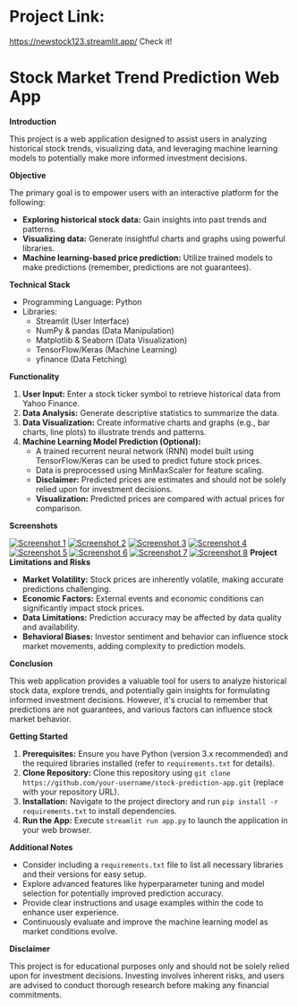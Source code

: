 # Project Link:
https://newstock123.streamlit.app/
Check it!
# Stock Market Trend Prediction Web App

**Introduction**

This project is a web application designed to assist users in analyzing historical stock trends, visualizing data, and leveraging machine learning models to potentially make more informed investment decisions.

**Objective**

The primary goal is to empower users with an interactive platform for the following:

* **Exploring historical stock data:** Gain insights into past trends and patterns.
* **Visualizing data:** Generate insightful charts and graphs using powerful libraries.
* **Machine learning-based price prediction:** Utilize trained models to make predictions (remember, predictions are not guarantees).

**Technical Stack**

* Programming Language: Python
* Libraries:
    * Streamlit (User Interface)
    * NumPy & pandas (Data Manipulation)
    * Matplotlib & Seaborn (Data Visualization)
    * TensorFlow/Keras (Machine Learning)
    * yfinance (Data Fetching)

**Functionality**

1. **User Input:** Enter a stock ticker symbol to retrieve historical data from Yahoo Finance.
2. **Data Analysis:** Generate descriptive statistics to summarize the data.
3. **Data Visualization:** Create informative charts and graphs (e.g., bar charts, line plots) to illustrate trends and patterns.
4. **Machine Learning Model Prediction (Optional):**
    * A trained recurrent neural network (RNN) model built using TensorFlow/Keras can be used to predict future stock prices.
    * Data is preprocessed using MinMaxScaler for feature scaling.
    * **Disclaimer:** Predicted prices are estimates and should not be solely relied upon for investment decisions.
    * **Visualization:** Predicted prices are compared with actual prices for comparison.

**Screenshots**

[![Screenshot 1](https://github.com/MANAS8991/newstock.github.io/blob/main/Screenshot%20(36).png)](link/to/relevant/page)
[![Screenshot 2](https://github.com/MANAS8991/newstock.github.io/blob/main/Screenshot%20(37).png)](link/to/relevant/page)
[![Screenshot 3](https://github.com/MANAS8991/newstock.github.io/blob/main/Screenshot%20(38).png)](link/to/relevant/page)
[![Screenshot 4](https://github.com/MANAS8991/newstock.github.io/blob/main/Screenshot%20(39).png)](link/to/relevant/page)
[![Screenshot 5](https://github.com/MANAS8991/newstock.github.io/blob/main/Screenshot%20(42).png)](link/to/relevant/page)
[![Screenshot 6](https://github.com/MANAS8991/newstock.github.io/blob/main/Screenshot%20(43).png)](link/to/relevant/page)
[![Screenshot 7](https://github.com/MANAS8991/newstock.github.io/blob/main/Screenshot%20(44).png)](link/to/relevant/page)
[![Screenshot 8](https://github.com/MANAS8991/newstock.github.io/blob/main/Screenshot%20(45).png)](link/to/relevant/page)
**Project Limitations and Risks**

* **Market Volatility:** Stock prices are inherently volatile, making accurate predictions challenging.
* **Economic Factors:** External events and economic conditions can significantly impact stock prices.
* **Data Limitations:** Prediction accuracy may be affected by data quality and availability.
* **Behavioral Biases:** Investor sentiment and behavior can influence stock market movements, adding complexity to prediction models.

**Conclusion**

This web application provides a valuable tool for users to analyze historical stock data, explore trends, and potentially gain insights for formulating informed investment decisions. However, it's crucial to remember that predictions are not guarantees, and various factors can influence stock market behavior.

**Getting Started**

1. **Prerequisites:** Ensure you have Python (version 3.x recommended) and the required libraries installed (refer to `requirements.txt` for details).
2. **Clone Repository:** Clone this repository using `git clone https://github.com/your-username/stock-prediction-app.git` (replace with your repository URL).
3. **Installation:** Navigate to the project directory and run `pip install -r requirements.txt` to install dependencies.
4. **Run the App:** Execute `streamlit run app.py` to launch the application in your web browser.

**Additional Notes**

* Consider including a `requirements.txt` file to list all necessary libraries and their versions for easy setup.
* Explore advanced features like hyperparameter tuning and model selection for potentially improved prediction accuracy.
* Provide clear instructions and usage examples within the code to enhance user experience. 
* Continuously evaluate and improve the machine learning model as market conditions evolve.

**Disclaimer**

This project is for educational purposes only and should not be solely relied upon for investment decisions. Investing involves inherent risks, and users are advised to conduct thorough research before making any financial commitments.
